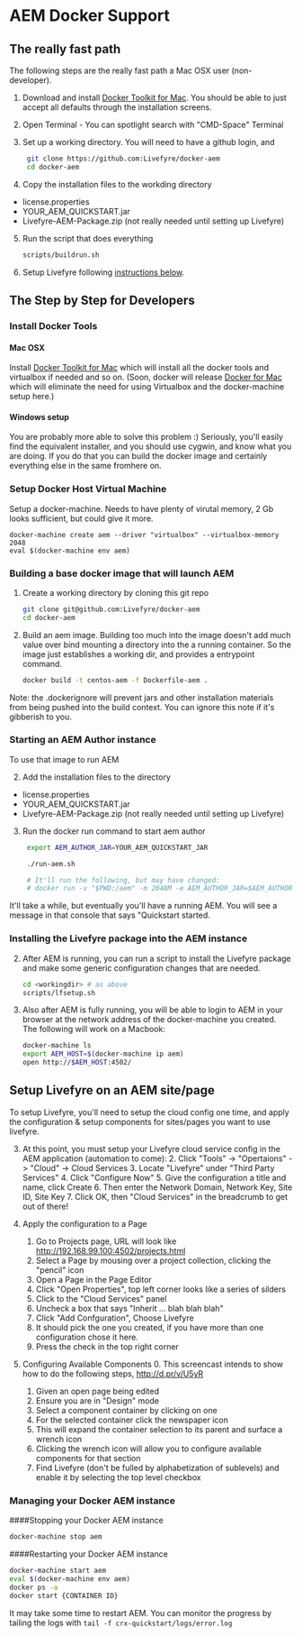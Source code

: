 # AEM Docker Support

## The really fast path

The following steps are the really fast path a Mac OSX user
(non-developer).

1. Download and install [Docker Toolkit for Mac][dtmac]. You
should be able to just accept all defaults through the
installation screens.

2. Open Terminal - You can spotlight search with "CMD-Space"
Terminal

3. Set up a working directory.  You will need to have a github
login, and

    ```bash
     git clone https://github.com:Livefyre/docker-aem
     cd docker-aem
    ```

4. Copy the installation files to the workding directory

 - license.properties
 - YOUR_AEM_QUICKSTART.jar
 - Livefyre-AEM-Package.zip (not really needed until setting up Livefyre)

5. Run the script that does everything

    ```bash
    scripts/buildrun.sh
    ```

6. Setup Livefyre following [instructions below](#lfsetup).

## The Step by Step for Developers

### Install Docker Tools

#### Mac OSX
Install [Docker Toolkit for Mac][dtmac] which will install all
the docker tools and virtualbox if needed and so on.  (Soon,
docker will release [Docker for Mac][dmac] which will eliminate the need
for using Virtualbox and the docker-machine setup here.)

[dtmac]: https://docs.docker.com/mac/step_one/
[dmac]: https://blog.docker.com/2016/03/docker-for-mac-windows-beta/

#### Windows setup

You are probably more able to solve this problem :) Seriously, you'll easily find
the equivalent installer, and you should use cygwin, and know what you are doing.
If you do that you can build the docker image and certainly everything else in the same fromhere on.

### Setup Docker Host Virtual Machine

Setup a docker-machine.  Needs to have plenty of virutal
memory, 2 Gb looks sufficient, but could give it more.

    docker-machine create aem --driver "virtualbox" --virtualbox-memory 2048
    eval $(docker-machine env aem)


### Building a base docker image that will launch AEM

1. Create a working directory by cloning this git repo

     ```bash
     git clone git@github.com:Livefyre/docker-aem
     cd docker-aem
     ```

2. Build an aem image.  Building too much into the image doesn't
   add much value over bind mounting a directory into the a running container.
   So the image just establishes a working dir, and provides a entrypoint command.

    ```bash
    docker build -t centos-aem -f Dockerfile-aem .
    ```

Note: the .dockerignore will prevent jars and other installation
materials from being pushed into the build context. You can
ignore this note if it's gibberish to you.


### Starting an AEM Author instance

To use that image to run AEM

2. Add the installation files to the directory

 - license.properties
 - YOUR_AEM_QUICKSTART.jar
 - Livefyre-AEM-Package.zip (not really needed until setting up Livefyre)

3. Run the docker run command to start aem author

     ```bash
      export AEM_AUTHOR_JAR=YOUR_AEM_QUICKSTART_JAR

      ./run-aem.sh

      # It'll run the following, but may have changed:
      # docker run -v "$PWD:/aem" -m 2048M -e AEM_AUTHOR_JAR=$AEM_AUTHOR_JAR -p 4502:4502 centos-aem
     ```

It'll take a while, but eventually you'll have a running
AEM. You will see a message in that console that says "Quickstart
started.

### Installing the Livefyre package into the AEM instance

2. After AEM is running, you can run a script to install the
Livefyre package and make some generic configuration changes that
are needed.

      ```bash
      cd <workingdir> # as above
      scripts/lfsetup.sh
      ```

2. Also after AEM is fully running, you will be able to login to
AEM in your browser at the network address of the docker-machine
you created.  The following will work on a Macbook:

      ```bash
      docker-machine ls
      export AEM_HOST=$(docker-machine ip aem)
      open http://$AEM_HOST:4502/
      ```


## <a name="lfsetup"></a>Setup Livefyre on an AEM site/page

To setup Livefyre, you'll need to setup the cloud config one
time, and apply the configuration & setup components for
sites/pages you want to use livefyre.

3. At this point, you must setup your Livefyre cloud
   service config in the AEM application (automation to come):
    2. Click "Tools" -> "Opertaions" -> "Cloud" -> Cloud Services
    3. Locate "Livefyre" under "Third Party Services"
    4. Click "Configure Now"
    5. Give the configuration a title and name, click Create
    6. Then enter the Network Domain, Network Key, Site ID, Site Key
    7. Click OK, then "Cloud Services" in the breadcrumb to get out of there!

1. Apply the configuration to a Page
    1. Go to Projects page, URL will look like http://192.168.99.100:4502/projects.html
    2. Select a Page by mousing over a project collection, clicking the "pencil" icon
    3. Open a Page in the Page Editor
    4. Click "Open Properties", top left corner looks like a series of silders
    5. Click to the "Cloud Services" panel
    6. Uncheck a box that says "Inherit ... blah blah blah"
    6. Click "Add Confguration", Choose Livefyre
    7. It should pick the one you created, if you have more than one configuration chose it here.
    8. Press the check in the top right corner

2. Configuring Available Components
    0. This screencast intends to show how to do the following steps, http://d.pr/v/U5yR
    1. Given an open page being edited
    2. Ensure you are in "Design" mode
    3. Select a component container by clicking on one
    4. For the selected container click the newspaper icon
    5. This will expand the container selection to its parent and surface a wrench icon
    6. Clicking the wrench icon will allow you to configure available components for that section
    7. Find Livefyre (don't be fulled by alphabetization of sublevels) and enable it by selecting the top level checkbox

### Managing your Docker AEM instance

####Stopping your Docker AEM instance

   ```bash
   docker-machine stop aem
   ```

####Restarting your Docker AEM instance

   ```bash
   docker-machine start aem
   eval $(docker-machine env aem)
   docker ps -a
   docker start {CONTAINER ID}
   ```

It may take some time to restart AEM. You can monitor the progress by tailing the logs with `tail -f crx-quickstart/logs/error.log`
